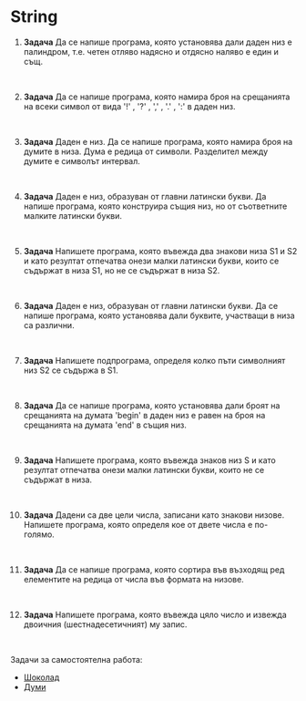 # String

1. **Задача** Да се напише програма, която установява дали даден низ е палиндром, т.е. четен отляво надясно и отдясно наляво е един и същ.

<br>

2. **Задача** Да се напише програма, която намира броя на срещанията на всеки символ от вида '!' , '?' , ',' , '.' , ':' в даден низ.

<br>

3. **Задача** Даден е низ. Да се напише програма, която намира броя на думите в низа. Дума е редица от символи. Разделител между думите е символът интервал.

<br>

4. **Задача** Даден е низ, образуван от главни латински букви. Да напише програма, която конструира същия низ, но от съответните малките латински букви.

<br>

5. **Задача** Напишете програма, която въвежда два знакови низа S1 и S2 и като резултат отпечатва онези малки латински букви, които се съдържат в низа S1, но не се съдържат в низа S2.

<br>

6. **Задача** Даден е низ, образуван от главни латински букви. Да се напише програма, която установява дали буквите, участващи в низа са различни.

<br>

7. **Задача** Напишете подпрограма, определя колко пъти символният низ S2 се съдържа в S1.

<br>

8. **Задача** Да се напише програма, която установява дали броят на срещанията на думата 'begin' в даден низ е равен на броя на срещанията на думата 'end' в същия низ.

<br>

9. **Задача** Напишете програма, която въвежда знаков низ S и като резултат отпечатва онези малки латински букви, които не се съдържат в низа.

<br>

10. **Задача** Дадени са две цели числа, записани като знакови низове. Напишете програма, която определя кое от двете числа е по-голямо.

<br>

11. **Задача** Да се напише програма, която сортира във възходящ ред елементите на редица от числа във формата на низове.
<br>

12. **Задача**  Напишете програма, която въвежда цяло число и извежда двоичния (шeстнадесетичният) му запис.

<br>

Задачи за самостоятелна работа:
- [Шоколад](http://www.math.bas.bg/infos/files/2008-12-02-D3.pdf)
- [Думи](http://www.math.bas.bg/infos/files/2011-05-08-E4.pdf)
 
